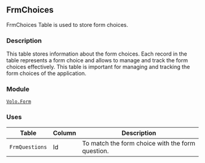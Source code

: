## FrmChoices

FrmChoices Table is used to store form choices.

### Description

This table stores information about the form choices. Each record in the table represents a form choice and allows to manage and track the form choices effectively. This table is important for managing and tracking the form choices of the application.

### Module

[`Volo.Form`](../../Form/form.md)

### Uses

| Table | Column | Description |
| --- | --- | --- |
| `FrmQuestions` | Id | To match the form choice with the form question. |